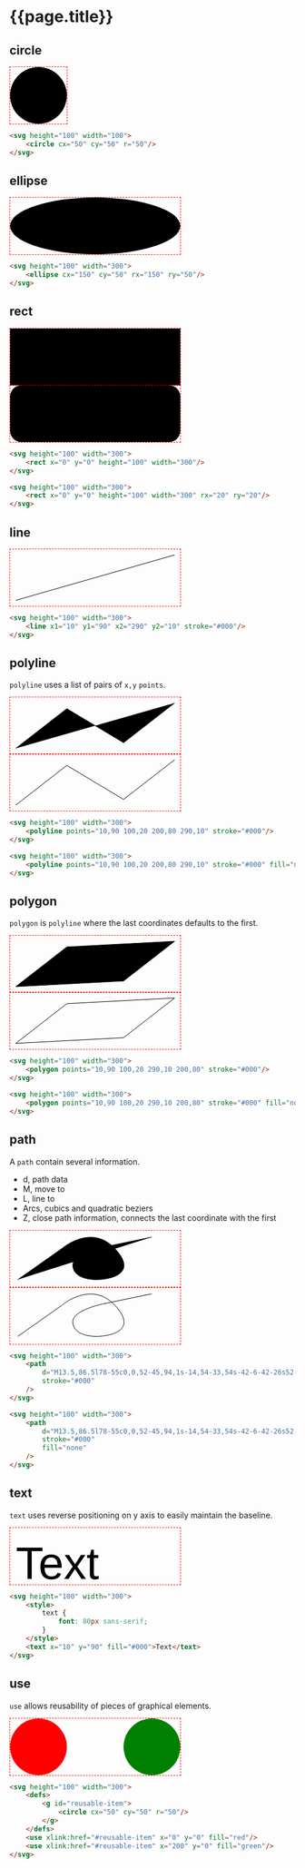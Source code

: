 <style>
svg {
    margin-left: 1px;
    outline: 1px dashed red;
}
</style>

# {{page.title}}

## circle

<svg height="100" width="100">
    <circle cx="50" cy="50" r="50"/>
</svg>

```html
<svg height="100" width="100">
    <circle cx="50" cy="50" r="50"/>
</svg>
```

## ellipse

<svg height="100" width="300">
    <ellipse cx="150" cy="50" rx="150" ry="50"/>
</svg>

```html
<svg height="100" width="300">
    <ellipse cx="150" cy="50" rx="150" ry="50"/>
</svg>
```

## rect

<svg height="100" width="300">
    <rect x="0" y="0" height="100" width="300"/>
</svg>

<svg height="100" width="300">
    <rect x="0" y="0" height="100" width="300" rx="20" ry="20"/>
</svg>

```html
<svg height="100" width="300">
    <rect x="0" y="0" height="100" width="300"/>
</svg>

<svg height="100" width="300">
    <rect x="0" y="0" height="100" width="300" rx="20" ry="20"/>
</svg>
```

## line

<svg height="100" width="300">
    <line x1="10" y1="90" x2="290" y2="10" stroke="#000"/>
</svg>

```html
<svg height="100" width="300">
    <line x1="10" y1="90" x2="290" y2="10" stroke="#000"/>
</svg>
```

## polyline

`polyline` uses a list of pairs of `x,y` `points`.

<svg height="100" width="300">
    <polyline points="10,90 100,20 200,80 290,10" stroke="#000"/>
</svg>

<svg height="100" width="300">
    <polyline points="10,90 100,20 200,80 290,10" stroke="#000" fill="none"/>
</svg>

```html
<svg height="100" width="300">
    <polyline points="10,90 100,20 200,80 290,10" stroke="#000"/>
</svg>

<svg height="100" width="300">
    <polyline points="10,90 100,20 200,80 290,10" stroke="#000" fill="none"/>
</svg>
```

## polygon

`polygon` is `polyline` where the last coordinates defaults to the first.

<svg height="100" width="300">
    <polygon points="10,90 100,20 290,10 200,80" stroke="#000"/>
</svg>

<svg height="100" width="300">
    <polygon points="10,90 100,20 290,10 200,80" stroke="#000" fill="none"/>
</svg>

```html
<svg height="100" width="300">
    <polygon points="10,90 100,20 290,10 200,80" stroke="#000"/>
</svg>

<svg height="100" width="300">
    <polygon points="10,90 100,20 290,10 200,80" stroke="#000" fill="none"/>
</svg>
```

## path

A `path` contain several information.

- d, path data
- M, move to
- L, line to
- Arcs, cubics and quadratic beziers
- Z, close path information, connects the last coordinate with the first

<svg height="100" width="300">
    <path
        d="M13.5,86.5l78-55c0,0,52-45,94,1s-14,54-33,54s-42-6-42-26s52-31,52-31l87-18"
        stroke="#000"
    />
</svg>

<svg height="100" width="300">
    <path
        d="M13.5,86.5l78-55c0,0,52-45,94,1s-14,54-33,54s-42-6-42-26s52-31,52-31l87-18"
        stroke="#000"
        fill="none"
    />
</svg>

```html
<svg height="100" width="300">
    <path
        d="M13.5,86.5l78-55c0,0,52-45,94,1s-14,54-33,54s-42-6-42-26s52-31,52-31l87-18"
        stroke="#000"
    />
</svg>

<svg height="100" width="300">
    <path
        d="M13.5,86.5l78-55c0,0,52-45,94,1s-14,54-33,54s-42-6-42-26s52-31,52-31l87-18"
        stroke="#000"
        fill="none"
    />
</svg>
```

## text

`text` uses reverse positioning on y axis to easily maintain the baseline.

<svg height="100" width="300">
    <style>
        text {
            font: 80px sans-serif !important;
        }
    </style>
    <text x="10" y="90" fill="#000">Text</text>
</svg>

```html
<svg height="100" width="300">
    <style>
        text {
            font: 80px sans-serif;
        }
    </style>
    <text x="10" y="90" fill="#000">Text</text>
</svg>
```

## use

`use` allows reusability of pieces of graphical elements.

<svg height="100" width="300">
    <defs>
        <g id="reusable-item">
            <circle cx="50" cy="50" r="50"/>
        </g>
    </defs>
    <use xlink:href="#reusable-item" x="0" y="0" fill="red"/>
    <use xlink:href="#reusable-item" x="200" y="0" fill="green"/>
</svg>

```html
<svg height="100" width="300">
    <defs>
        <g id="reusable-item">
            <circle cx="50" cy="50" r="50"/>
        </g>
    </defs>
    <use xlink:href="#reusable-item" x="0" y="0" fill="red"/>
    <use xlink:href="#reusable-item" x="200" y="0" fill="green"/>
</svg>
```
